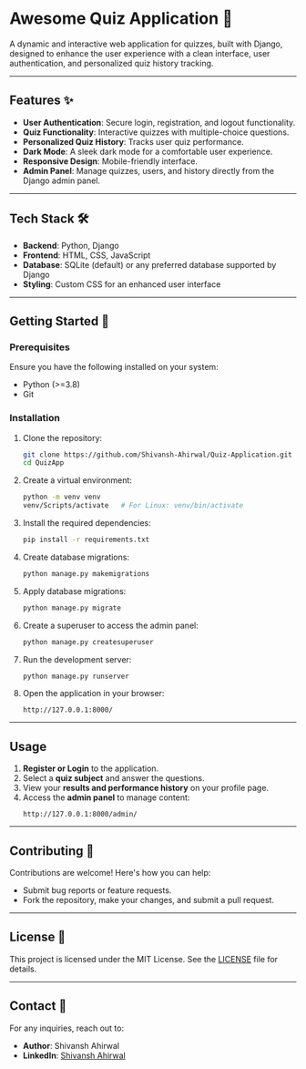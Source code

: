 # **Awesome Quiz Application** 🎉  

A dynamic and interactive web application for quizzes, built with Django, designed to enhance the user experience with a clean interface, user authentication, and personalized quiz history tracking.

---

## **Features** ✨  
- **User Authentication**: Secure login, registration, and logout functionality.  
- **Quiz Functionality**: Interactive quizzes with multiple-choice questions.  
- **Personalized Quiz History**: Tracks user quiz performance.  
- **Dark Mode**: A sleek dark mode for a comfortable user experience.  
- **Responsive Design**: Mobile-friendly interface.  
- **Admin Panel**: Manage quizzes, users, and history directly from the Django admin panel.

---

## **Tech Stack** 🛠️  
- **Backend**: Python, Django  
- **Frontend**: HTML, CSS, JavaScript  
- **Database**: SQLite (default) or any preferred database supported by Django  
- **Styling**: Custom CSS for an enhanced user interface  

---

## **Getting Started** 🚀  

### **Prerequisites**  
Ensure you have the following installed on your system:
- Python (>=3.8)  
- Git  

### **Installation**  

1. Clone the repository:  
   ```bash
   git clone https://github.com/Shivansh-Ahirwal/Quiz-Application.git
   cd QuizApp
   ```

2. Create a virtual environment:  
   ```bash
   python -m venv venv
   venv/Scripts/activate   # For Linux: venv/bin/activate
   ```

3. Install the required dependencies:  
   ```bash
   pip install -r requirements.txt
   ```

4. Create database migrations:  
   ```bash
   python manage.py makemigrations
   ```

5. Apply database migrations:  
   ```bash
   python manage.py migrate
   ```

6. Create a superuser to access the admin panel:  
   ```bash
   python manage.py createsuperuser
   ```

7. Run the development server:  
   ```bash
   python manage.py runserver
   ```

8. Open the application in your browser:  
   ```
   http://127.0.0.1:8000/
   ```

---

## **Usage**  
1. **Register or Login** to the application.  
2. Select a **quiz subject** and answer the questions.  
3. View your **results and performance history** on your profile page.  
4. Access the **admin panel** to manage content:  
   ```
   http://127.0.0.1:8000/admin/
   ```

---

## **Contributing** 🤝  
Contributions are welcome! Here's how you can help:  
- Submit bug reports or feature requests.  
- Fork the repository, make your changes, and submit a pull request.  

---

## **License** 📜  
This project is licensed under the MIT License. See the [LICENSE](LICENSE) file for details.

---

## **Contact** 📧  
For any inquiries, reach out to:  
- **Author**: Shivansh Ahirwal 
- **LinkedIn**: [Shivansh Ahirwal](https://www.linkedin.com/in/shivansh-ahirwal-software-engineer/)  
